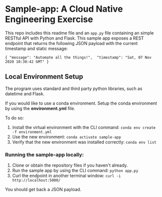 # Sample-app: A Cloud Native Engineering Exercise

This repo includes this readme file and an `app.py` file containing an simple RESTful API with Python and Flask. 
This sample app exposes a REST endpoint that returns the following JSON payload with the current timestamp and static message:

`{
  "message": "Automate all the things!", 
  "timestamp": "Sat, 07 Nov 2020 10:30:42 GMT"
}`

## Local Environment Setup
The program uses standard and third party python libraries, such as datetime and Flask.

If you would like to use a conda environment. Setup the conda environment by using the **environment.yml** file.

To do so:
1. Install the virtual environment with the CLI command:
`conda env create -f environment.yml`
2. Use the new environment:
`conda activate sample-app`
3. Verify that the new environment was installed correctly:
`conda env list`

### Running the sample-app locally:
1. Clone or obtain the repository files if you haven't already.
2. Run the sample app by using the CLI command:
`python app.py`
3. Curl the endpoint in another terminal window:
`curl -i http://localhost:5000/`

You should get back a JSON payload. 
